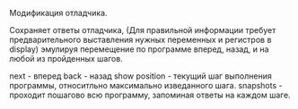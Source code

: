 Модификация отладчика. 

Сохраняет ответы отладчика, (Для правильной информации требует предварительного выставления нужных переменных и регистров в display)
эмулируя перемещение по программе вперед, назад, и на любой из пройденных шагов.

next - вперед
back - назад
show position - текущий шаг выполнения программы, относитльно максимально изведанного шага.
snapshots - проходит пошагово всю программу, запоминая ответы на каждом шаге. 
